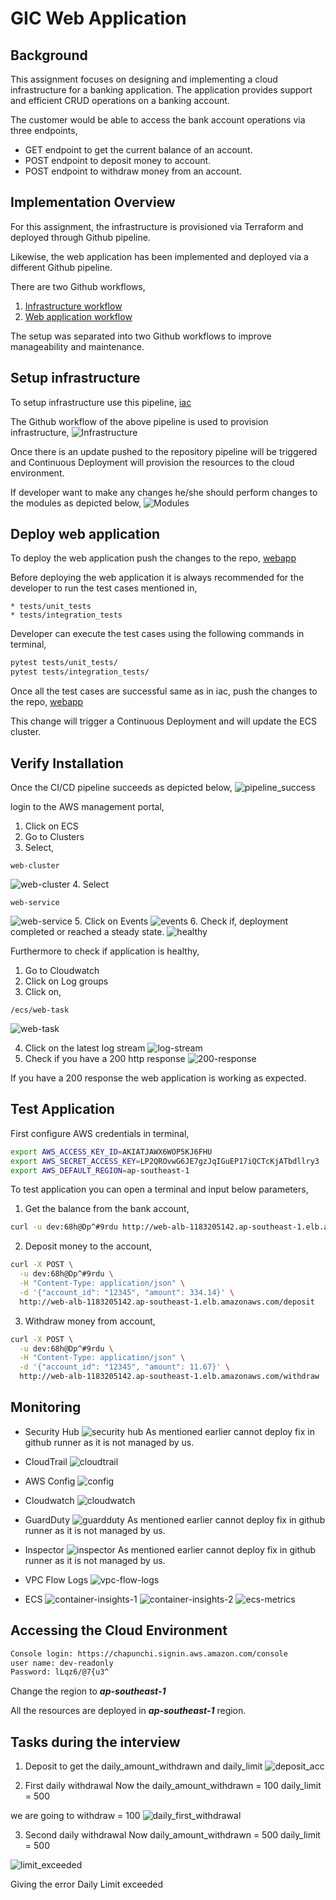 # GIC Web Application

## Background
This assignment focuses on designing and implementing a cloud infrastructure for a banking application. The application provides support and efficient CRUD operations on a banking account.

The customer would be able to access the bank account operations via three endpoints,

* GET endpoint to get the current balance of an account.
* POST endpoint to deposit money to account.
* POST endpoint to withdraw money from an account.

## Implementation Overview
For this assignment, the infrastructure is provisioned via Terraform and deployed through Github pipeline. 

Likewise, the web application has been implemented and deployed via a different Github pipeline.

There are two Github workflows,
1.	[Infrastructure workflow](https://github.com/chapunchi/take-home-assignment-iac)
2.	[Web application workflow](https://github.com/chapunchi/take-home-assignment-app)

The setup was separated into two Github workflows to improve manageability and maintenance.

## Setup infrastructure
To setup infrastructure use this pipeline, [iac](https://github.com/chapunchi/take-home-assignment-iac)

The Github workflow of the above pipeline is used to provision infrastructure,
![Infrastructure](resources/workflow.png)

Once there is an update pushed to the repository pipeline will be triggered and Continuous Deployment will provision the resources to the cloud environment.

If developer want to make any changes he/she should perform changes to the modules as depicted below,
![Modules](resources/modules.png)

## Deploy web application
To deploy the web application push the changes to the repo, [webapp](https://github.com/chapunchi/take-home-assignment-app)

Before deploying the web application it is always recommended for the developer to run the test cases mentioned in,
```
* tests/unit_tests
* tests/integration_tests
```

Developer can execute the test cases using the following commands in terminal,
```bash
pytest tests/unit_tests/
pytest tests/integration_tests/
```

Once all the test cases are successful same as in iac, push the changes to the repo, [webapp](https://github.com/chapunchi/take-home-assignment-app)

This change will trigger a Continuous Deployment and will update the ECS cluster.

## Verify Installation
Once the CI/CD pipeline succeeds as depicted below,
![pipeline_success](resources/pipeline_success.png)
 
login to the AWS management portal,
1. Click on ECS 
2. Go to Clusters 
3. Select, 
```
web-cluster
```
![web-cluster](resources/web-cluster.png)
4. Select 
```
web-service
```
![web-service](resources/web-svc.png)
5. Click on Events
![events](resources/events.png)
6. Check if,
deployment completed or reached a steady state.
![healthy](resources/healthy.png)

Furthermore to check if application is healthy,
1. Go to Cloudwatch
2. Click on Log groups
3. Click on,
```
/ecs/web-task
```
![web-task](resources/webtask.png)

4. Click on the latest log stream
![log-stream](resources/log-stream.png)
5. Check if you have a 200 http response
![200-response](resources/200-res.png)

If you have a 200 response the web application is working as expected.

## Test Application

First configure AWS credentials in terminal,
```bash
export AWS_ACCESS_KEY_ID=AKIATJAWX6WOP5KJ6FHU
export AWS_SECRET_ACCESS_KEY=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
export AWS_DEFAULT_REGION=ap-southeast-1
```

To test application you can open a terminal and input below parameters,
1. Get the balance from the bank account,
```bash
curl -u dev:68h@Dp^#9rdu http://web-alb-1183205142.ap-southeast-1.elb.amazonaws.com/balance/12345
```

2. Deposit money to the account,
```bash
curl -X POST \
  -u dev:68h@Dp^#9rdu \
  -H "Content-Type: application/json" \
  -d '{"account_id": "12345", "amount": 334.14}' \
  http://web-alb-1183205142.ap-southeast-1.elb.amazonaws.com/deposit
```

3. Withdraw money from account,
```bash
curl -X POST \
  -u dev:68h@Dp^#9rdu \
  -H "Content-Type: application/json" \
  -d '{"account_id": "12345", "amount": 11.67}' \
  http://web-alb-1183205142.ap-southeast-1.elb.amazonaws.com/withdraw
```

## Monitoring
* Security Hub
![security hub](resources/sec-hub.png)
As mentioned earlier cannot deploy fix in github runner as it is not managed by us.

* CloudTrail
![cloudtrail](resources/cloudtrail.png)

* AWS Config
![config](resources/config.png)

* Cloudwatch
![cloudwatch](resources/cloudwatch.png)

* GuardDuty
![guardduty](resources/guardduty.png)
As mentioned earlier cannot deploy fix in github runner as it is not managed by us.

* Inspector
![inspector](resources/inspector.png)
As mentioned earlier cannot deploy fix in github runner as it is not managed by us.

* VPC Flow Logs
![vpc-flow-logs](resources/flow-logs.png)

* ECS
![container-insights-1](resources/container-1.png)
![container-insights-2](resources/container-2.png)
![ecs-metrics](resources/ecs.png)

## Accessing the Cloud Environment
```bash
Console login: https://chapunchi.signin.aws.amazon.com/console
user name: dev-readonly
Password: lLqz6/@7{u3^
```

Change the region to ***ap-southeast-1***

All the resources are deployed in ***ap-southeast-1*** region.


## Tasks during the interview
1. Deposit to get the daily_amount_withdrawn and daily_limit 
![deposit_acc](resources/deposit_acc.png)

2. First daily withdrawal
Now the daily_amount_withdrawn = 100
daily_limit = 500

we are going to withdraw = 100
![daily_first_withdrawal](resources/daily_first_withdrawal.png) 

3. Second daily withdrawal
Now daily_amount_withdrawn = 500
daily_limit = 500

![limit_exceeded](resources/daily_limit_exceeded.png) 

Giving the error Daily Limit exceeded